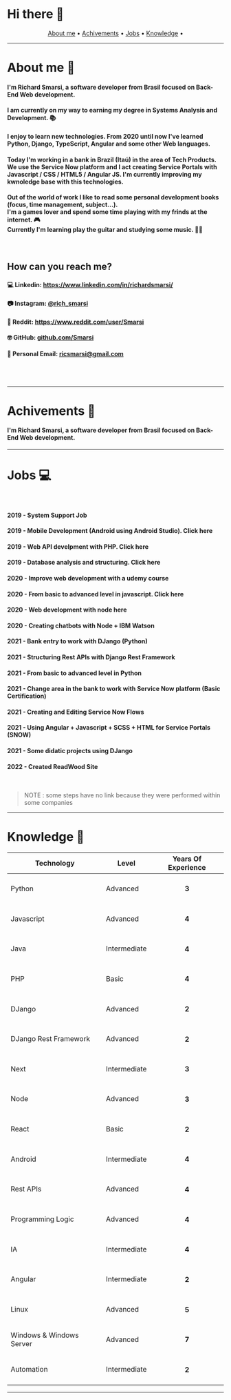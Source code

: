 # Hi there 👋

<p align="center">
 <a href="#about">About me</a> •
 <a href="#achivements">Achivements</a> • 
 <a href="#jobs">Jobs</a> • 
 <a href="#knowledge">Knowledge</a> • 
</p>

*****

<div id="about"/>

# About me 🚀

<h4>I'm Richard Smarsi, a software developer from Brasil focused on Back-End Web development.</h4>

<h4>I am currently on my way to earning my degree in Systems Analysis and Development. 📚</h4>

<h4>I enjoy to learn new technologies. From 2020 until now I've learned Python, Django, TypeScript, Angular and some other Web languages.</h4>

<h4>Today I'm working in a bank in Brazil (Itaú) in the area of Tech Products. We use the Service Now platform and I act creating Service Portals with Javascript / CSS / HTML5 / Angular JS. I'm currently improving my kwnoledge base with this technologies. </h4>

<h4>Out of the world of work I like to read some personal development books (focus, time management, subject...).<br> I'm a games lover and spend some time playing with my frinds at the internet. 🎮 <br> Currently I'm learning play the guitar and studying some music. 🎵🎸</h4>

<br>

<h2>How can you reach me?</h2>

<h4>💻 Linkedin: <a target="_blank" href="https://www.linkedin.com/in/richardsmarsi/">https://www.linkedin.com/in/richardsmarsi/</a></h4>
<h4>📷 Instagram: <a target="_blank" href="https://www.instagram.com/rich_smarsi/">@rich_smarsi</a></h4>
<h4>📰 Reddit: <a target="_blank" href="https://www.reddit.com/user/Smarsi">https://www.reddit.com/user/Smarsi</a></h4>
<h4>🤓 GitHub: <a target="_blank" href="https://github.com/Smarsi">github.com/Smarsi</a></h4>
<h4>📩 Personal Email: <a target="_blank" href="mailto:ricsmarsi@gmail.com">ricsmarsi@gmail.com</a></h4>

<br>
<br>


*****

<div id="achivements"/>

# Achivements 🏅

<h4>I'm Richard Smarsi, a software developer from Brasil focused on Back-End Web development.</h4>

*****

<div id="jobs"/>

# Jobs 💻

<br>

<h4><b>2019 - </b>System Support Job</h4>
<h4><b>2019 - </b>Mobile Development (Android using Android Studio). <a>Click here</a></h4>
<h4><b>2019 - </b>Web API develpment with PHP. <a>Click here</a></h4>
<h4><b>2019 - </b>Database analysis and structuring. <a>Click here</a></h4>
<h4><b>2020 - </b>Improve web development with a <a>udemy course</a></h4>
<h4><b>2020 - </b>From basic to advanced level in javascript. <a>Click here</a></h4>
<h4><b>2020 - </b>Web development with node <a>here</a></h4>
<h4><b>2020 - </b>Creating chatbots with Node + IBM Watson</h4>
<h4><b>2021 - </b>Bank entry to work with DJango (Python)</h4>
<h4><b>2021 - </b>Structuring Rest APIs with Django Rest Framework</h4>
<h4><b>2021 - </b>From basic to advanced level in Python</h4>
<h4><b>2021 - </b>Change area in the bank to work with Service Now platform (<a>Basic Certification</a>)</h4>
<h4><b>2021 - </b>Creating and Editing Service Now Flows</h4>
<h4><b>2021 - </b>Using Angular  + Javascript + SCSS + HTML for Service Portals (SNOW)</h4>
<h4><b>2021 - </b>Some <a>didatic projects</a> using DJango</h4>
<h4><b>2022 - </b>Created <a>ReadWood Site</a></h4>

<br>

> NOTE : some steps have no link because they were performed within some companies

*****

<div id="knowledge"/>

# Knowledge 📝

| Technology | Level | Years Of Experience |
| ---------- | ----- | ------------------- |
| Python     | Advanced | <h4 align=center> 3</h4>|
| Javascript     | Advanced | <h4 align=center> 4 </h4>|
| Java     | Intermediate | <h4 align=center> 4 </h4>|
| PHP     | Basic | <h4 align=center> 4 </h4>|
| DJango  | Advanced | <h4 align=center> 2 </h4>|
| DJango Rest Framework    | Advanced | <h4 align=center> 2 </h4>|
| Next  | Intermediate | <h4 align=center> 3 </h4>|
| Node  | Advanced | <h4 align=center> 3 </h4>|
| React  | Basic | <h4 align=center> 2 </h4>|
| Android     | Intermediate | <h4 align=center> 4 </h4>|
| Rest APIs     | Advanced | <h4 align=center> 4 </h4>|
| Programming Logic     | Advanced | <h4 align=center> 4 </h4>|
| IA    | Intermediate | <h4 align=center> 4 </h4>|
| Angular  | Intermediate | <h4 align=center> 2 </h4>|
| Linux  | Advanced | <h4 align=center> 5 </h4>|
| Windows & Windows Server | Advanced | <h4 align=center> 7 </h4>|
| Automation | Intermediate | <h4 align=center> 2 </h4>|

*****


<!--
**Smarsi/Smarsi** is a ✨ _special_ ✨ repository because its `README.md` (this file) appears on your GitHub profile.

Here are some ideas to get you started:

- 🔭 I’m currently working on ...
- 🌱 I’m currently learning ...
- 👯 I’m looking to collaborate on ...
- 🤔 I’m looking for help with ...
- 💬 Ask me about ...
- 📫 How to reach me: ...
- 😄 Pronouns: ...
- ⚡ Fun fact: ...
-->
